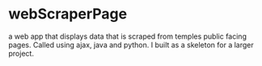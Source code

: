 # webScraperPage
a web app that displays data that is scraped from temples
public facing pages. 
Called using ajax, java and python. I built as a skeleton for a larger project.
